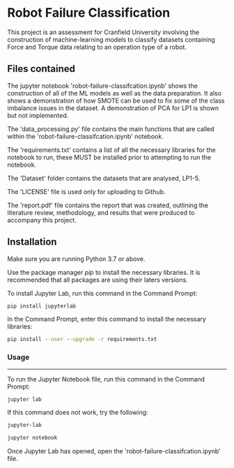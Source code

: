 # Robot Failure Classification
This project is an assessment for Cranfield University involving the construction of machine-learning models to classify datasets containing Force and Torque data relating to an operation type of a robot.

## Files contained

The jupyter notebook 'robot-failure-classifcation.ipynb' shows the construction of all of the ML models as well as the data preparation. It also shows a demonstration of how SMOTE can be used to fix some of the class imbalance issues in the dataset. A demonstration of PCA for LP1 is shown but not implemented.

The 'data_processing.py' file contains the main functions that are called within the 'robot-failure-classifcation.ipynb' notebook.

The 'requirements.txt' contains a list of all the necessary libraries for the notebook to run, these MUST be installed prior to attempting to run the notebook.

The 'Dataset' folder contains the datasets that are analysed, LP1-5.

The 'LICENSE' file is used only for uploading to Github.

The 'report.pdf' file contains the report that was created, outlining the literature review, methodology, and results that were produced to accompany this project.

## Installation

Make sure you are running Python 3.7 or above.

Use the package manager *pip* to install the necessary libraries. It is recommended that all packages are using their laters versions.

To install Jupyter Lab, run this command in the Command Prompt:

```cmd
pip install jupyterlab
```

In the Command Prompt, enter this command to install the necessary libraries:

```cmd
pip install --user --upgrade -r requirements.txt
```

### Usage
---
To run the Jupyter Notebook file, run this command in the Command Prompt:

```cmd
jupyter lab
```

If this command does not work, try the following:

```cmd
jupyter-lab
```

```cmd
jupyter notebook
```

Once Jupyter Lab has opened, open the 'robot-failure-classifcation.ipynb' file.

